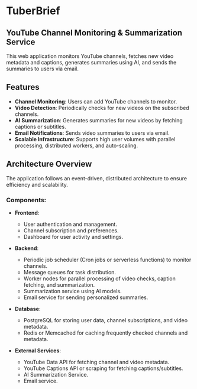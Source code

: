# TuberBrief

## YouTube Channel Monitoring & Summarization Service

This web application monitors YouTube channels, fetches new video metadata and captions, generates summaries using AI, and sends the summaries to users via email.

## Features
- **Channel Monitoring**: Users can add YouTube channels to monitor.
- **Video Detection**: Periodically checks for new videos on the subscribed channels.
- **AI Summarization**: Generates summaries for new videos by fetching captions or subtitles.
- **Email Notifications**: Sends video summaries to users via email.
- **Scalable Infrastructure**: Supports high user volumes with parallel processing, distributed workers, and auto-scaling.

## Architecture Overview

The application follows an event-driven, distributed architecture to ensure efficiency and scalability.

### Components:
- **Frontend**:
  - User authentication and management.
  - Channel subscription and preferences.
  - Dashboard for user activity and settings.

- **Backend**:
  - Periodic job scheduler (Cron jobs or serverless functions) to monitor channels.
  - Message queues for task distribution.
  - Worker nodes for parallel processing of video checks, caption fetching, and summarization.
  - Summarization service using AI models.
  - Email service for sending personalized summaries.

- **Database**:
  - PostgreSQL for storing user data, channel subscriptions, and video metadata.
  - Redis or Memcached for caching frequently checked channels and metadata.

- **External Services**:
  - YouTube Data API for fetching channel and video metadata.
  - YouTube Captions API or scraping for fetching captions/subtitles.
  - AI Summarization Service.
  - Email service.
